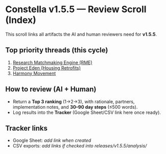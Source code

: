 # Constella v1.5.5 — Review Scroll (Index)

This scroll links all artifacts the AI and human reviewers need for **v1.5.5**.

## Top priority threads (this cycle)
1. [Research Matchmaking Engine (RME)](01-rme.md)
2. [Project Eden (Housing Retrofits)](02-eden.md)
3. [Harmony Movement](03-harmony.md)

## How to review (AI + Human)
- Return a **Top 3 ranking** (1→2→3), with rationale, partners, implementation notes, and **30–90 day steps** (≤500 words).
- Log results into the **Tracker** (Google Sheet/CSV link here once ready).

## Tracker links
- Google Sheet: _add link when created_
- CSV exports: _add links if checked into releases/v1.5.5/analysis/_
